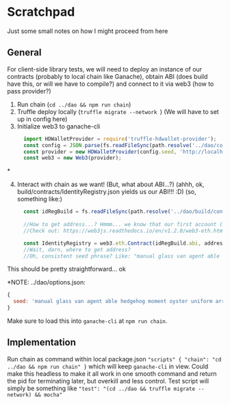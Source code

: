 # Scratchpad

Just some small notes on how I might proceed from here

## General

For client-side library tests, we will need to deploy an instance of our contracts (probably to local chain like Ganache), obtain ABI (does build have this, or will we have to compile?) and connect to it via web3 (how to pass provider?)


1. Run chain (`cd ../dao && npm run chain`)
2. Truffle deploy locally (`truffle migrate --network `)
  (We will have to set up in config here)
3. Initialize web3 to ganache-cli
    ```javascript
      import HDWalletProvider = require('truffle-hdwallet-provider');
      const config = JSON.parse(fs.readFileSync(path.resolve('../dao/config.json')));
      const provider = new HDWalletProvider(config.seed, 'http://localhost:8545', 0, 10);
      const web3 = new Web3(provider);
    ``` 
&ast;

4. Interact with chain as we want! (But, what about ABI...?)
  (ahhh, ok, build/contracts/IdentityRegistry.json yields us our ABI!!! :D)
  (so, something like:) 
    ```javascript
      const idRegBuild = fs.readFileSync(path.resolve('../dao/build/contracts/IdentityRegistry.json'));
  
      //How to get address...? Hmmm... we know that our first account (master) will have deployed it, so web3 to look for the thing
      //Check out: https://web3js.readthedocs.io/en/v1.2.0/web3-eth.html#getpastlogs

      const IdentityRegistry = web3.eth.Contract(idRegBuild.abi, address);
      //Wait, darn, where to get address?
      //Oh, consistent seed phrase? Like: "manual glass van agent able hedgehog moment oyster uniform arrange art charge"
    ``` 

This should be pretty straightforward... ok

&ast;NOTE: ../dao/options.json:

```javascript
{
  seed: 'manual glass van agent able hedgehog moment oyster uniform arrange art charge'
}
```
Make sure to load this into `ganache-cli` at `npm run chain`.

## Implementation

Run chain as command within local package.json `"scripts" { "chain": "cd ../dao && npm run chain" }` which will keep `ganache-cli` in view. Could make this headless to make it all work in one smooth command and return the pid for terminating later, but overkill and less control. Test script will simply be something like `"test": "(cd ../dao && truffle migrate --network) && mocha"`




